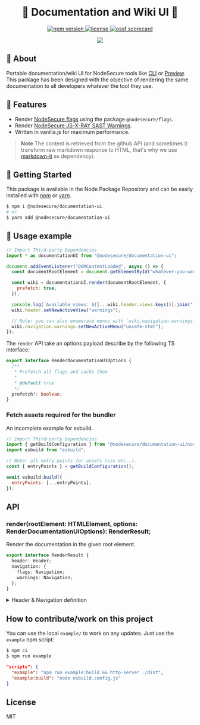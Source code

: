 <p align="center"><h1 align="center">
  🐤 Documentation and Wiki UI 👀
</h1>

<p align="center">
    <a href="https://www.npmjs.com/package/nsecure">
      <img src="https://img.shields.io/github/package-json/v/NodeSecure/documentation-ui?style=for-the-badge" alt="npm version">
    </a>
    <a href="https://www.npmjs.com/package/nsecure">
      <img src="https://img.shields.io/github/license/NodeSecure/documentation-ui?style=for-the-badge" alt="license">
    </a>
    <a href="https://api.securityscorecards.dev/projects/github.com/NodeSecure/documentation-ui">
      <img src="https://api.securityscorecards.dev/projects/github.com/NodeSecure/documentation-ui/badge?style=for-the-badge" alt="ossf scorecard">
    </a>
</p>

<p align="center">
<img src="https://i.imgur.com/Bo21VnK.png">
</p>

## 📢 About

Portable documentation/wiki UI for NodeSecure tools like [CLI](https://github.com/NodeSecure/cli) or [Preview](https://github.com/NodeSecure/preview). This package has been designed with the objective of rendering the same documentation to all developers whatever the tool they use.

## 📜 Features

- Render [NodeSecure flags](https://github.com/NodeSecure/flags/blob/main/FLAGS.md) using the package `@nodesecure/flags`.
- Render [NodeSecure JS-X-RAY SAST Warnings](https://github.com/NodeSecure/js-x-ray).
- Written in vanilla.js for maximum performance.

> **Note** The content is retrieved from the github API (and sometimes it transform raw markdown response to HTML, that's why we use [markdown-it](https://github.com/markdown-it/markdown-it#readme) as dependency).

## 💃 Getting Started

This package is available in the Node Package Repository and can be easily installed with [npm](https://docs.npmjs.com/getting-started/what-is-npm) or [yarn](https://yarnpkg.com).

```bash
$ npm i @nodesecure/documentation-ui
# or
$ yarn add @nodesecure/documentation-ui
```

## 👀 Usage example

```js
// Import Third-party Dependencies
import * as documentationUI from "@nodesecure/documentation-ui";

document.addEventListener("DOMContentLoaded", async () => {
  const documentRootElement = document.getElementById("whatever-you-want");

  const wiki = documentationUI.render(documentRootElement, {
    prefetch: true,
  });

  console.log(`Available views: ${[...wiki.header.views.keys()].join(",")}`);
  wiki.header.setNewActiveView("warnings");

  // Note: you can also enumerate menus with `wiki.navigation.warnings.menus.keys()`
  wiki.navigation.warnings.setNewActiveMenu("unsafe-stmt");
});
```

The `render` API take an options payload describe by the following TS interface:

```ts
export interface RenderDocumentationUIOptions {
  /**
   * Prefetch all flags and cache them
   *
   * @default true
   */
  prefetch?: boolean;
}
```

### Fetch assets required for the bundler

An incomplete example for esbuild.

```js
// Import Third-party Dependencies
import { getBuildConfiguration } from "@nodesecure/documentation-ui/node";
import esbuild from "esbuild";

// Note: all entry points for assets (css etc..).
const { entryPoints } = getBuildConfiguration();

await esbuild.build({
  entryPoints: [...entryPoints],
});
```

## API

### render(rootElement: HTMLElement, options: RenderDocumentationUIOptions): RenderResult;

Render the documentation in the given root element.

```ts
export interface RenderResult {
  header: Header;
  navigation: {
    flags: Navigation;
    warnings: Navigation;
  };
}
```

<details><summary>Header & Navigation definition</summary>

```ts
class Header {
  active: HTMLElement;
  views: Map<string, HTMLElement>;
  defaultName: string | null;

  setNewActiveView(name: string): void;
}

class Navigation {
  active: HTMLElement;
  menus: Map<string, HTMLElement>;
  defaultName: string | null;
  prefetch: boolean;
  fetchCallback: (name: string, menu: HTMLElement) => any;

  setNewActiveMenu(name: string): void;
}
```

</details>

## How to contribute/work on this project

You can use the local `example/` to work on any updates. Just use the `example` npm script:

```bash
$ npm ci
$ npm run example
```

```json
"scripts": {
  "example": "npm run example:build && http-server ./dist",
  "example:build": "node esbuild.config.js"
}
```

## License

MIT
